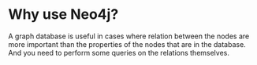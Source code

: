 # Why use Neo4j?

A graph database is useful in cases where relation between the nodes are more important than the properties of the nodes that are in the database. And you need to perform some queries on the relations themselves.

